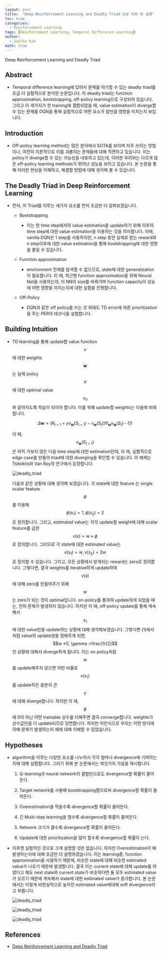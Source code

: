 ```yaml
---
layout: post
title:  "Deep Reinforcement Learning and Deadly Triad 논문 리뷰 및 설명"
toc: true
categories: 
  - Reinforcement Learning 
tags: [Reinforcement Learning, Temporal Difference Learning]
author:
  - Seolho Kim
math: true
---
```

Deep Reinforcement Learning and Deadly Triad

## Abstract

- Temporal difference learning에 있어서 문제를 야기할 수 있는 deadly triad를 조금 더 실험적으로 분석한 논문입니다. 이 deadly triad는 function approximation, bootstrapping, off-policy learning으로 구성되어 있습니다. 그리고 이 세가지가 한 training에 결합되었을 때, value estimation이 diverge할 수 있는 문제를 DQN을 통해 실험적으로 어떤 요소가 얼만큼 영향을 미치는지 보입니다.

## Introduction
- Off-policy learning method는 많은 분야에서 SOTA를 보이며 자주 쓰이는 방법이나, 여전히 이론적으로 이를 괴롭히는 문제들에 대해 직면하고 있습니다. 이는 policy가 diverge할 수 있는 가능성을 내포하고 있는데, 이러한 우려와는 다르게 많은 off-policy learning methods가 뛰어난 성능을 보이고 있습니다. 본 논문을 통해 이러한 현상을 이해하고, 해결할 방법에 대해 생각해 볼 수 있습니다.

## The Deadly Triad in Deep Reinforcement Learning
- 먼저, 이 Triad를 이루는  세가지 요소를 먼저 조금만 더 살펴보겠습니다.

  - Bootstrapping

    - 이는 한 time step에서의 value estimation을 update하기 위해 이후의 time step에 대한 value estimation을 이용하는 것을 의미합니다. 이때, vanilla DQN은 1 step을 사용하지만, n step 동안 실제로 받는 reward와 n step이후에 대한 value estimation을 통해 bootstrapping에 대한 영향을 줄일 수 있습니다.

  - Function approximation

    - environment 전체를 탐색할 수 없으므로, state에 대한 generalization이 필요합니다. 이 때, 최근엔 function approximation을 위해 Neural Net을 사용하는데, 이 NN의 size를 바꿔가며 function capacity이 성능에 어떤 영향을 끼치는지에 대한 실험을 진행합니다.

  - Off-Policy

    - DQN과 같은 off policy를 쓰는 것 외에도 TD error에 따른 prioritization을 주는 PER의 테크닉을 실험합니다.

## Building Intuition

- TD learning을 통해 update할 value function $$v$$에 대한 weights  $$\boldsymbol{w}$$는 실제 policy $$\pi$$에 대한 optimal value $$v_\pi$$와 같아지도록 학습이 되어야 합니다. 이를 위해 update할 weights는 다음에 비례합니다.

  $$\Delta \boldsymbol{w} \propto (R_{t+1}+\gamma v_{\boldsymbol{w}}(S_{t+1})-v_{\boldsymbol{w}}(S_t))\nabla_{\boldsymbol{w}}v_{\boldsymbol{w}}(S_t) \cdots(1)$$

  이 때, $$v_{\boldsymbol{w}}(S_{t+1})$$은 아직 가보지 않은 다음 time step에 대한 estimation인데, 이 때, 실험적으로 edge case를 만들어 triad에 대한 diverging을 확인할 수 있습니다. 이 예제는 Tsitsiklis와 Van Roy의 연구에서 등장합니다.

  ![deadly_triad](/assets/img/triad_1.png)

  다음과 같은 상황에 대해 생각해 보겠습니다. 각 state에 대한 feature 는 single scalar feature $$\phi$$를 이용해 $$\phi(s_1) =1, \phi(s_2) = 2$$로 정의합니다. 그리고, estimated value는 각각 update할 weight에 대해 scalar feature를 곱한 $$v(s) = w \times \phi$$로 정의합니다. 그러므로 각 state에 대한 estimated value는 $$v(s_1) = w, v(s_2) =2w$$로 정의할 수 있습니다. 그리고, 모든 상황에서 받게되는 reward는 zero로 정의합니다. 그렇다면, 결국 weights를 iterative하게 update하여 $$v(s)$$에 대해 zero를 만들어주기 위해 $$w$$는 zero가 되는 것이 optimal입니다. on-policy를 통하여 update하게 되었을 때는, 전혀 문제가 발생하지 않습니다. 하지만 이 때, off-policy update를 통해 계속해서 $$s_1$$에 대한 value만을 update하는 상황에 대해 생각해보겠습니다. 그렇다면 (1)에서 처럼 value의 update양을 정해주게 되면, $$w ≠0, \gamma >\frac{1}{2}$$인 상황에 대해서 diverge하게 됩니다. 이는 on policy처럼 $$w$$를 update해주지 않으면 어떤 비율로 $$v(s_1)$$를 update하든 충분히 큰 $$\gamma$$에 대해 diverge합니다. 하지만 이 때, $$\phi$$에 0이 아닌 어떤 trainable 상수를 더해주면 결국 converge합니다. weights가 상수값만큼 더 update되므로 당연합니다. 하지만 이런식으로 우리는 어떤 방식에 의해 문제가 발생하는지 예에 대해 이해할 수 있었습니다.

## Hypotheses
- algorithm을 이루는 다양한 요소를 나누어서 각각 얼마나 divergence에 기여하는지에 대해 실험합니다. 그러기 위해 본 논문에서는 여섯가지 가설을 제시합니다.

  1. Q-learning과 neural network의 결합만으로도 divergence할 확률이 줄어든다.

  2. Target network를 사용해 bootstrapping함으로써 divergence할 확률이 줄어든다.

  3. Overestimation을 막을수록 divergence할 확률이 줄어든다.

  4. 긴 Multi-step learning을 할수록 divergence할 확률이 줄어든다.

  5. Network 크기가 클수록 divergence할 확률이 줄어든다.

  6. Update에 대한 prioritization을 많이 할수록 divergence할 확률이 는다.

- 이후엔 실험적인 것으로 크게 설명할 것은 없습니다. 하지만 Overestimation이 왜 발생하는지에 대해 조금만 더 설명하겠습니다. 이는 learning중, function approximation을 사용하기 때문에, 비슷한 state에 대해 비슷한 estimated value가 나오기 때문에 발생합니다. 결국 이는 current state에 대해 update를 하였다고 해도 next state와 current state가 비슷하다면 둘 모두 estimated value가 오르기 때문에 계속해서 state에 대한 estimated value가 증가합니다. 본 논문에서는 이렇게 비현실적으로 높아진 estimated value에대해 soft divergence라고 부릅니다.

  ![deadly_triad](/assets/img/triad_2.png)

  ![deadly_triad](/assets/img/triad_3.png)

  ![deadly_triad](/assets/img/triad_4.png)

## References
- [Deep Reinforcement Learning and Deadly Triad](https://arxiv.org/abs/1812.02648)
